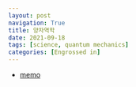 ```yaml
---
layout: post
navigation: True
title: 양자역학
date: 2021-09-18
tags: [science, quantum mechanics]
categories: [Engrossed in]
---
```



- [memo](https://www.notion.so/dasomkang/f434b030ce37471da4406658fa950dfd)

